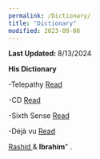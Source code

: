 ```yaml
---
permalink: /Dictionary/
title: "Dictionary"
modified: 2023-09-08
---
```



<b> Last Updated: </b> 8/13/2024 


<b> His Dictionary </b>


-Telepathy <a href=" https://www.collinsdictionary.com/us/dictionary/english/telepathy "> Read  </a> 




-CD <a href=" https://dictionary.cambridge.org/us/dictionary/english/telepathy "> Read  </a> 




-Sixth Sense <a href=" https://www.collinsdictionary.com/us/dictionary/english/sixth-sense "> Read </a> 




-Déjà vu <a href=" https://www.merriam-webster.com/dictionary/d%C3%A9j%C3%A0%20vu "> Read  </a> 




<a href=" https://en.wikipedia.org/wiki/Rashid_(name)#:~:text=Rashid%20is%20the%20transliteration%20of,Pronunciation "> Rashid </a>   & <b>Ibrahim</b>" .
